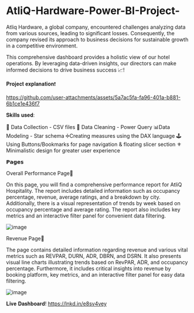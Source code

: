 # AtliQ-Hardware-Power-BI-Project-
Atliq Hardware, a global company, encountered challenges analyzing data from various sources, leading to significant losses. Consequently, the company revised its approach to business decisions for sustainable growth in a competitive environment.

This comprehensive dashboard provides a holistic view of our hotel operations. By leveraging data-driven insights, our directors can make informed decisions to drive business success 📈!

   𝐏𝐫𝐨𝐣𝐞𝐜𝐭 𝐞𝐱𝐩𝐥𝐚𝐧𝐚𝐭𝐢𝐨𝐧❗

   

https://github.com/user-attachments/assets/5a7ac5fa-fa96-401a-b881-6b1ce1e436f7



𝐒𝐤𝐢𝐥𝐥𝐬 𝐮𝐬𝐞𝐝:

 🔧 Data Collection - CSV files
🧹 Data Cleaning  - Power Query
📊Data Modeling - Star schema
➗Creating measures using the DAX language
🕹️ Using Buttons/Bookmarks for page navigation & floating slicer section
⚜️ Minimalistic design for greater user experience

 𝗣𝗮𝗴𝗲𝘀

Overall Performance Page💾

On this page, you will find a comprehensive performance report for AtliQ Hospitality. The report includes detailed information such as occupancy percentage, revenue, average ratings, and a breakdown by city. Additionally, there is a visual representation of trends by week based on occupancy percentage and average rating. The report also includes key metrics and an interactive filter panel for convenient data filtering.

   ![image](https://github.com/user-attachments/assets/9f5b0edb-6a1e-4c56-8203-0591c5cc0abf)


 Revenue Page🏦

The page contains detailed information regarding revenue and various vital metrics such as REVPAR, DURN, ADR, DBRN, and DSRN. It also presents visual line charts illustrating trends based on RevPAR, ADR, and occupancy percentage. Furthermore, it includes critical insights into revenue by booking platform, key metrics, and an interactive filter panel for easy data filtering.

   ![image](https://github.com/user-attachments/assets/c266cf6a-2e6f-450a-92ee-38636f4f05bc)

 𝐋𝐢𝐯𝐞 𝐃𝐚𝐬𝐡𝐛𝐨𝐚𝐫𝐝! https://lnkd.in/e8sv4vey
